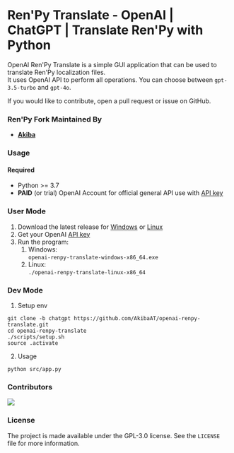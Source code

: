 # Ren'Py Translate - OpenAI | ChatGPT | Translate Ren'Py with Python

OpenAI Ren'Py Translate is a simple GUI application that can be used to translate Ren'Py localization files.  
It uses OpenAI API to perform all operations. You can choose between `gpt-3.5-turbo` and `gpt-4o`.

If you would like to contribute, open a pull request or issue on GitHub.

### Ren'Py Fork Maintained By

- **[Akiba](https://github.com/AkibaAT)**

### Usage

#### Required

- Python >= 3.7
- **PAID** (or trial) OpenAI Account for official general API use with [API key](https://platform.openai.com/account/api-keys)  

### User Mode

1. Download the latest release for
[Windows](https://github.com/AkibaAT/openai-renpy-translate/releases/latest/download/openai-renpy-translate-windows-x86_64.exe)
or [Linux](https://github.com/AkibaAT/openai-renpy-translate/releases/latest/download/openai-renpy-translate-linux-x86_64)
2. Get your OpenAI [API key](https://platform.openai.com/account/api-keys)
3. Run the program:  
   1. Windows:  
   `openai-renpy-translate-windows-x86_64.exe`
   2. Linux:  
   `./openai-renpy-translate-linux-x86_64`

### Dev Mode

1. Setup env

```
git clone -b chatgpt https://github.com/AkibaAT/openai-renpy-translate.git
cd openai-renpy-translate
./scripts/setup.sh
source .activate
```

2. Usage

`python src/app.py`

### Contributors

<a href="https://github.com/AkibaAT/openai-renpy-translate/graphs/contributors"> <img src="https://contrib.rocks/image?repo=AkibaAT/openai-renpy-translate" /> </a>

### License

The project is made available under the GPL-3.0 license. See the `LICENSE` file for more information.

